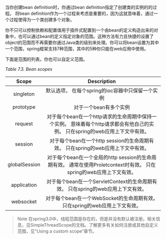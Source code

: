 当你创建bean definition时，你通过bean definition指定了创建类的实例的的过程。 将bean definition作为一个过程来考虑是重要的，因为这就意味着，通过一个过程使得为一个类创建多个对象。

你不只可以控制依赖和配置值用于插件式配置到一个由bean的定义构造出来的对象中，也可以通过bean的定义指定对象的范围。这种方法有力且快捷的设置了object的范围而不再需要你通过Java类的级别来处理。你可以将bean设置为其中一个范围，spring框架支持7种范围，其中的5种你只能在web应用中使用。

下面是范围的列表。你也可以自定义范围。

_Table 7.3. Bean scopes_

| Scope | Description |
| :---: | :---: |
| singleton | 默认选项， 在每个spring的ioc容器中只保留一个实例 |
| prototype | 对于一个bean有多个实例 |
| request | 对于每个bean在一个http请求的生命周期中保持一个实例。 意味着每个http请求都会有他自己的实例。 只在spring的web应用上下文中有效。 |
| session | 对于每个bean在一个http session的生命周期有效。 只在spring的web应用上下文中有效。 |
| globalSession | 对于每个bean在一个全局的http session的生命周期有效。 通常在使用Proletcontext时有效。 只在spring的web应用上下文有效。 |
| application | 对于每个bean在一个ServletContext的生命周期有效。 只在spring的web应用上下文有效。 |
| websocket | 对于每个bean在一个WebSocket的生命周期有效。 只在spring的web应用上下文有效。 |

>Note
>在spring3.0中，线程范围是存在的，但是并没有默认被注册。相关信息，见SimpleThreadScope的文档。了解更多有关如何注册或其他自定义范围，见”Using a custom scope“章节。


